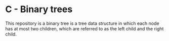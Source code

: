 # C - Binary trees

This repository is a binary tree is a tree data structure in which each node has 
at most two children, which are referred to as the left child and the right child.
